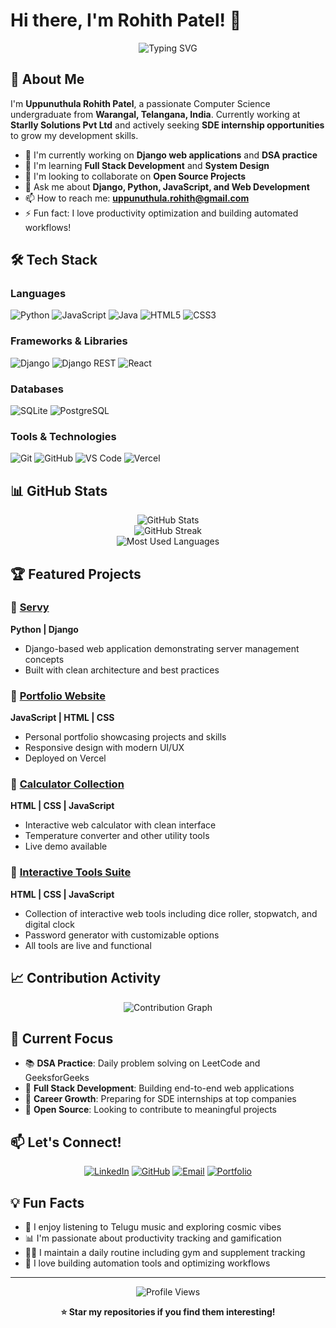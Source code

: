 # Hi there, I'm Rohith Patel! 👋

<div align="center">

![Typing SVG](https://readme-typing-svg.demolab.com?font=Fira+Code&size=24&duration=3000&pause=1000&color=36BCF7&center=true&vCenter=true&width=435&lines=Computer+Science+Student;Full+Stack+Developer;Django+Enthusiast;Problem+Solver)

</div>

## 🚀 About Me

I'm **Uppunuthula Rohith Patel**, a passionate Computer Science undergraduate from **Warangal, Telangana, India**. Currently working at **Starlly Solutions Pvt Ltd** and actively seeking **SDE internship opportunities** to grow my development skills.

- 🔭 I'm currently working on **Django web applications** and **DSA practice**
- 🌱 I'm learning **Full Stack Development** and **System Design**
- 👯 I'm looking to collaborate on **Open Source Projects**
- 💬 Ask me about **Django, Python, JavaScript, and Web Development**
- 📫 How to reach me: **uppunuthula.rohith@gmail.com**
- ⚡ Fun fact: I love productivity optimization and building automated workflows!

## 🛠️ Tech Stack

### Languages
![Python](https://img.shields.io/badge/Python-3776AB?style=for-the-badge&logo=python&logoColor=white)
![JavaScript](https://img.shields.io/badge/JavaScript-F7DF1E?style=for-the-badge&logo=javascript&logoColor=black)
![Java](https://img.shields.io/badge/Java-ED8B00?style=for-the-badge&logo=java&logoColor=white)
![HTML5](https://img.shields.io/badge/HTML5-E34F26?style=for-the-badge&logo=html5&logoColor=white)
![CSS3](https://img.shields.io/badge/CSS3-1572B6?style=for-the-badge&logo=css3&logoColor=white)

### Frameworks & Libraries
![Django](https://img.shields.io/badge/Django-092E20?style=for-the-badge&logo=django&logoColor=white)
![Django REST](https://img.shields.io/badge/Django%20REST-ff1709?style=for-the-badge&logo=django&logoColor=white)
![React](https://img.shields.io/badge/React-20232A?style=for-the-badge&logo=react&logoColor=61DAFB)

### Databases
![SQLite](https://img.shields.io/badge/SQLite-07405E?style=for-the-badge&logo=sqlite&logoColor=white)
![PostgreSQL](https://img.shields.io/badge/PostgreSQL-316192?style=for-the-badge&logo=postgresql&logoColor=white)

### Tools & Technologies
![Git](https://img.shields.io/badge/Git-F05032?style=for-the-badge&logo=git&logoColor=white)
![GitHub](https://img.shields.io/badge/GitHub-100000?style=for-the-badge&logo=github&logoColor=white)
![VS Code](https://img.shields.io/badge/VS%20Code-007ACC?style=for-the-badge&logo=visual-studio-code&logoColor=white)
![Vercel](https://img.shields.io/badge/Vercel-000000?style=for-the-badge&logo=vercel&logoColor=white)

## 📊 GitHub Stats

<div align="center">
  <img src="https://github-readme-stats.vercel.app/api?username=Rohith-dev-10&show_icons=true&theme=tokyonight&hide_border=true&count_private=true" alt="GitHub Stats" />
</div>

<div align="center">
  <img src="https://github-readme-streak-stats.herokuapp.com/?user=Rohith-dev-10&theme=tokyonight&hide_border=true" alt="GitHub Streak" />
</div>

<div align="center">
  <img src="https://github-readme-stats.vercel.app/api/top-langs/?username=Rohith-dev-10&layout=compact&theme=tokyonight&hide_border=true&langs_count=8" alt="Most Used Languages" />
</div>

## 🏆 Featured Projects

### 🔧 [Servy](https://github.com/Rohith-dev-10/servy)
**Python | Django**
- Django-based web application demonstrating server management concepts
- Built with clean architecture and best practices

### 💼 [Portfolio Website](https://rohith-uppunuthula.vercel.app)
**JavaScript | HTML | CSS**
- Personal portfolio showcasing projects and skills
- Responsive design with modern UI/UX
- Deployed on Vercel

### 🧮 [Calculator Collection](https://github.com/Rohith-dev-10/Simple-Calculator)
**HTML | CSS | JavaScript**
- Interactive web calculator with clean interface
- Temperature converter and other utility tools
- Live demo available

### 🎲 [Interactive Tools Suite](https://github.com/Rohith-dev-10/Dice-Roller-)
**HTML | CSS | JavaScript**
- Collection of interactive web tools including dice roller, stopwatch, and digital clock
- Password generator with customizable options
- All tools are live and functional

## 📈 Contribution Activity

<div align="center">
  <img src="https://github-readme-activity-graph.vercel.app/graph?username=Rohith-dev-10&theme=tokyo-night&hide_border=true&area=true" alt="Contribution Graph" />
</div>

## 🎯 Current Focus

- 📚 **DSA Practice**: Daily problem solving on LeetCode and GeeksforGeeks
- 🔧 **Full Stack Development**: Building end-to-end web applications
- 🚀 **Career Growth**: Preparing for SDE internships at top companies
- 🤝 **Open Source**: Looking to contribute to meaningful projects

## 📫 Let's Connect!

<div align="center">

[![LinkedIn](https://img.shields.io/badge/LinkedIn-0077B5?style=for-the-badge&logo=linkedin&logoColor=white)](https://linkedin.com/in/rohith-uppunuthula)
[![GitHub](https://img.shields.io/badge/GitHub-100000?style=for-the-badge&logo=github&logoColor=white)](https://github.com/Rohith-dev-10)
[![Email](https://img.shields.io/badge/Email-D14836?style=for-the-badge&logo=gmail&logoColor=white)](mailto:uppunuthula.rohith@gmail.com)
[![Portfolio](https://img.shields.io/badge/Portfolio-000000?style=for-the-badge&logo=vercel&logoColor=white)](https://rohith-uppunuthula.vercel.app)

</div>

## 💡 Fun Facts

- 🎵 I enjoy listening to Telugu music and exploring cosmic vibes
- 📊 I'm passionate about productivity tracking and gamification
- 🏋️‍♂️ I maintain a daily routine including gym and supplement tracking
- 🌟 I love building automation tools and optimizing workflows

---

<div align="center">

![Profile Views](https://komarev.com/ghpvc/?username=Rohith-dev-10&color=36BCF7&style=for-the-badge)

**⭐ Star my repositories if you find them interesting!**

</div>